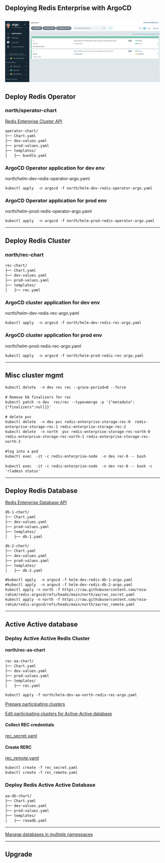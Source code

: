 ## Deploying Redis Enterprise with ArgoCD

![Alt text](images/argoCD.png)
---
## Deploy Redis Operator
### north/operator-chart

[Redis Enterprise Cluster API](https://github.com/RedisLabs/redis-enterprise-k8s-docs/blob/master/redis_enterprise_cluster_api.md)


```
operator-chart/
├── Chart.yaml
├── dev-values.yaml
├── prod-values.yaml
├── templates/
│   ├── bundle.yaml
```

### ArgoCD Operator application for dev env
north/helm-dev-redis-operator-argo.yaml
```
kubectl apply  -n argocd -f north/helm-dev-redis-operator-argo.yaml
```

### ArgoCD Operator application for prod env
north/helm-prod-redis-operator-argo.yaml
```
kubectl apply  -n argocd -f north/helm-prod-redis-operator-argo.yaml
```
---

## Deploy Redis Cluster
### north/rec-chart
```
rec-chart/
├── Chart.yaml
├── dev-values.yaml
├── prod-values.yaml
├── templates/
│   ├── rec.yaml
```

### ArgoCD cluster application for dev env
north/helm-dev-redis-rec-argo.yaml
```
kubectl apply  -n argocd -f north/helm-dev-redis-rec-argo.yaml
```

### ArgoCD cluster application for prod env
north/helm-prod-redis-rec-argo.yaml
```
kubectl apply  -n argocd -f north/helm-prod-redis-rec-argo.yaml
```
---
## Misc cluster mgmt
```
kubectl delete  -n dev rec rec --grace-period=0 --force

# Remove k8 finalizers for rec 
kubectl patch -n dev  rec/rec --type=merge -p '{"metadata": {"finalizers":null}}'

# delete pvc 
kubectl delete  -n dev pvc redis-enterprise-storage-rec-0  redis-enterprise-storage-rec-1 redis-enterprise-storage-rec-2
kubectl delete  -n north  pvc redis-enterprise-storage-rec-north-0  redis-enterprise-storage-rec-north-1 redis-enterprise-storage-rec-north-2

#log into a pod
kubectl exec  -it -c redis-enterprise-node  -n dev rec-0 -- bash

kubectl exec  -it -c redis-enterprise-node  -n dev rec-0 -- bash -c 'rladmin status'
```

---
## Deploy Redis Database
[Redis Enterprise Database API](https://github.com/RedisLabs/redis-enterprise-k8s-docs/blob/master/redis_enterprise_database_api.md)

```
db-1-chart/
├── Chart.yaml
├── dev-values.yaml
├── prod-values.yaml
├── templates/
│   ├── db-1.yaml
```

```
db-2-chart/
├── Chart.yaml
├── dev-values.yaml
├── prod-values.yaml
├── templates/
│   ├── db-2.yaml
```

```
#kubectl apply  -n argocd -f helm-dev-redis-db-1-argo.yaml
#kubectl apply  -n argocd -f helm-dev-redis-db-2-argo.yaml
kubectl apply -n north -f https://raw.githubusercontent.com/reza-rahim/redis-argocd/refs/heads/main/north/aa/rec_secret.yaml
kubectl apply -n north -f https://raw.githubusercontent.com/reza-rahim/redis-argocd/refs/heads/main/north/aa/rec_remote.yaml
```

---
## Active Active database


### Deploy Active Active Redis Cluster
#### north/rec-aa-chart
```
rec-aa-chart/
├── Chart.yaml
├── dev-values.yaml
├── prod-values.yaml
├── templates/
│   ├── rec.yaml
```

```
kubectl apply -f north/helm-dev-aa-north-redis-rec-argo.yaml
```

[Prepare participating clusters](https://redis.io/docs/latest/operate/kubernetes/active-active/prepare-clusters/)

[Edit participating clusters for Active-Active database](https://redis.io/docs/latest/operate/kubernetes/active-active/edit-clusters/)

#### Collect REC credentials
[rec_secret.yaml](https://github.com/reza-rahim/redis-argocd/blob/main/north/aa/rec_secret.yaml)

#### Create RERC
[rec_remote.yaml](https://github.com/reza-rahim/redis-argocd/blob/main/north/aa/rec_remote.yaml)

```
kubectl create -f rec_secret.yaml
kubectl create -f rec_remote.yaml
```



### Deploy Redis Active Active Database
```
aa-db-chart/
├── Chart.yaml
├── dev-values.yaml
├── prod-values.yaml
├── templates/
│   ├── reaadb.yaml
```

---
[Manage databases in multiple namespaces](https://redis.io/docs/latest/operate/kubernetes/re-clusters/multi-namespace/)


---
## Upgrade

